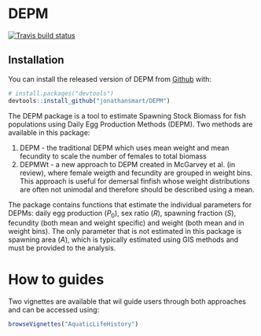 
<!-- README.md is generated from README.Rmd. Please edit that file -->
DEPM
====

<!-- badges: start -->
[![Travis build status](https://travis-ci.org/jonathansmart/DEPM.svg?branch=master)](https://travis-ci.org/jonathansmart/DEPM) <!-- badges: end -->

Installation
------------

You can install the released version of DEPM from [Github](https://github.com/jonathansmart/DEPM) with:

``` r
# install.packages("devtools")
devtools::install_github("jonathansmart/DEPM")
```

The DEPM package is a tool to estimate Spawning Stock Biomass for fish populations using Daily Egg Production Methods (DEPM). Two methods are available in this package:

1.  DEPM - the traditional DEPM which uses mean weight and mean fecundity to scale the number of females to total biomass
2.  DEPMWt - a new approach to DEPM created in McGarvey et al. (in review), where female weigth and fecundity are grouped in weight bins. This approach is useful for demersal finfish whose weight distributions are often not unimodal and therefore should be described using a mean.

The package contains functions that estimate the individual parameters for DEPMs: daily egg production (*P*<sub>0</sub>), sex ratio (*R*), spawning fraction (*S*), fecundity (both mean and weight specific) and weight (both mean and in weight bins). The only parameter that is not estimated in this package is spawning area (*A*), which is typically estimated using GIS methods and must be provided to the analysis.

How to guides
=============

Two vignettes are available that wil guide users through both approaches and can be accessed using:

``` r
browseVignettes("AquaticLifeHistory")
```

